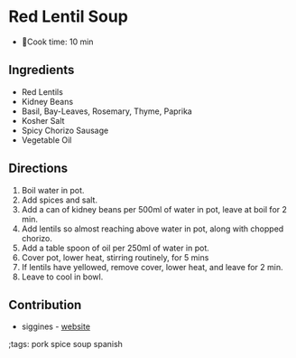 # Red Lentil Soup

- 🍳Cook time: 10 min

## Ingredients

- Red Lentils
- Kidney Beans
- Basil, Bay-Leaves, Rosemary, Thyme, Paprika
- Kosher Salt
- Spicy Chorizo Sausage
- Vegetable Oil

## Directions

1. Boil water in pot.
2. Add spices and salt.
3. Add a can of kidney beans per 500ml of water in pot, leave at boil for 2 min.
4. Add lentils so almost reaching above water in pot, along with chopped chorizo.
5. Add a table spoon of oil per 250ml of water in pot.
6. Cover pot, lower heat, stirring routinely, for 5 mins
7. If lentils have yellowed, remove cover, lower heat, and leave for 2 min.
8. Leave to cool in bowl.

## Contribution

- siggines - [website](http://jacobsiggins.co.uk)

;tags: pork spice soup spanish

